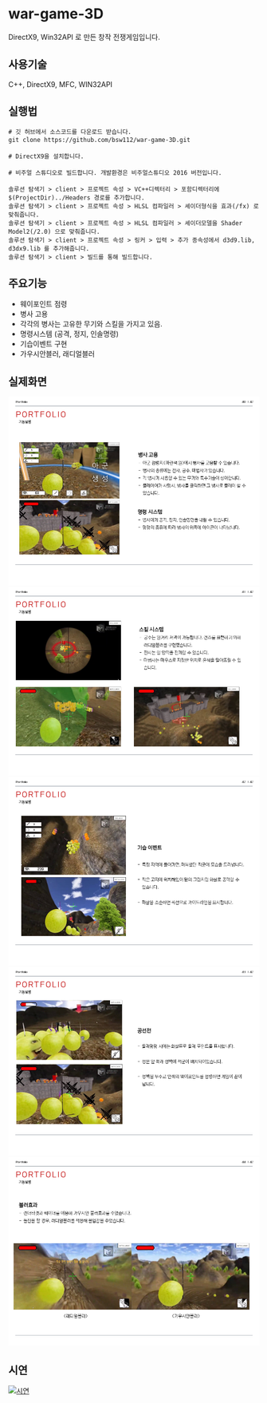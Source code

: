 # war-game-3D
DirectX9, Win32API 로 만든 창작 전쟁게임입니다.


## 사용기술
C++, DirectX9, MFC, WIN32API


## 실행법
```
# 깃 허브에서 소스코드를 다운로드 받습니다.
git clone https://github.com/bsw112/war-game-3D.git

# DirectX9을 설치합니다.

# 비주얼 스튜디오로 빌드합니다. 개발환경은 비주얼스튜디오 2016 버전입니다.

솔루션 탐색기 > client > 프로젝트 속성 > VC++디렉터리 > 포함디렉터리에 $(ProjectDir)../Headers 경로를 추가합니다.
솔루션 탐색기 > client > 프로젝트 속성 > HLSL 컴파일러 > 셰이더형식을 효과(/fx) 로 맞춰줍니다.
솔루션 탐색기 > client > 프로젝트 속성 > HLSL 컴파일러 > 셰이더모델을 Shader Model2(/2.0) 으로 맞춰줍니다.
솔루션 탐색기 > client > 프로젝트 속성 > 링커 > 입력 > 추가 종속성에서 d3d9.lib, d3dx9.lib 를 추가해줍니다. 
솔루션 탐색기 > client > 빌드를 통해 빌드합니다.

```


## 주요기능
* 웨이포인트 점령
* 병사 고용
* 각각의 병사는 고유한 무기와 스킬을 가지고 있음.
* 명령시스템 (공격, 정지, 인솔명령)
* 기습이벤트 구현
* 가우시안블러, 래디얼블러


## 실제화면
![alt](readme/슬라이드40.PNG)
![alt](readme/슬라이드41.PNG)
![alt](readme/슬라이드42.PNG)
![alt](readme/슬라이드43.PNG)
![alt](readme/슬라이드44.PNG)

## 시연
[![시연](http://img.youtube.com/vi/-TCkKDWs3Jg/0.jpg)](https://www.youtube.com/watch?v=-TCkKDWs3Jg)
